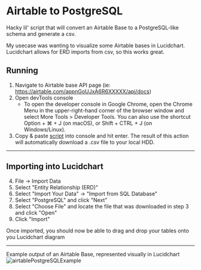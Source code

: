 # Airtable to PostgreSQL

Hacky lil' script that will convert an Airtable Base to a PostgreSQL-like schema and generate a csv. 

My usecase was wanting to visualize some Airtable bases in Lucidchart. Lucidchart allows for ERD imports from csv, so this works great.


## Running

1. Navigate to Airtable base API page (ie: https://airtable.com/appnGoUJxA6R6XXXXX/api/docs)
2. Open devTools console
    - To open the developer console in Google Chrome, open the Chrome Menu in the upper-right-hand corner of the browser window and select More Tools > Developer Tools. You can also use the shortcut Option + ⌘ + J (on macOS), or Shift + CTRL + J (on Windows/Linux).
3. Copy & paste [script](https://github.com/matrayu/airtableToPostgresql/blob/master/convertAirtableToPostgresqlSchema.js "script") into console and hit enter. The result of this action will automatically download a .csv file to your local HDD.
<hr>

## Importing into Lucidchart
4. File -> Import Data
5. Select "Entity Relationship (ERD)"
6. Select "Import Your Data" -> "Import from SQL Database"
7. Select "PostgreSQL" and click "Next"
8. Select "Choose File" and locate the file that was downloaded in step 3 and click "Open"
9. Click "Import"

Once imported, you should now be able to drag and drop your tables onto you Lucidchart diagram

<hr>

Example output of an Airtable Base, represented visually in Lucidchart
![airtablePostgreSQLExample](https://user-images.githubusercontent.com/45020760/117190096-d6c58a00-ad93-11eb-831c-fb0215324395.jpg)

